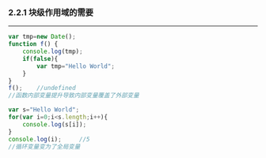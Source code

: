 ### 2.2.1 块级作用域的需要

-----------

```javascript
var tmp=new Date();
function f() {
    console.log(tmp);
    if(false){
        var tmp="Hello World";
    }
}
f();    //undefined
//函数内部变量提升导致内部变量覆盖了外部变量
```
```javascript
var s="Hello World";
for(var i=0;i<s.length;i++){
    console.log(s[i]);
}
console.log(i);     //5
//循环变量变为了全局变量
```